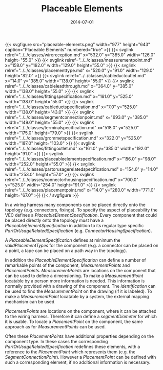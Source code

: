 ﻿---
title: Placeable Elements
toc: false
type: specs
layout: diagram
date: "2014-07-01"
draft: false
specification: VEC
version: 1.1.1
documentType: "Recommendation"
elementType: Diagram
classes:
  - WireReception
  - MeasurementPoint
  - PlacementType
  - CableDuctOutlet
  - CableLeadThrough
  - FittingSpecification
  - CableDuctSpecification
  - SegmentConnectionPoint
  - TerminalSpecification
  - GrommetSpecification
  - FittingOutlet
  - PlaceableElementSpecification
  - PartOrUsageRelatedSpecification
  - ConnectorHousingSpecification
  - PlacementPoint
menu:
  VEC-1.1.1:    
    parent: description-of-components
    identifier: description-of-components/placeable-elements
    weight: 1003013 

# Prev/next pager order (if `docs_section_pager` enabled in `params.toml`)
weight: 1003013
---
{{< svgfigure src="placeable-elements.png" width="977" height="643" caption="Placeable Elements" numbered="true" >}}
  {{< svglink relref="../../classes/wirereception.md" x="532.0" y="385.0" width="126.0" height="55.0" >}}
  {{< svglink relref="../../classes/measurementpoint.md" x="158.0" y="192.0" width="129.0" height="55.0" >}}
  {{< svglink relref="../../classes/placementtype.md" x="520.0" y="91.0" width="129.0" height="82.0" >}}
  {{< svglink relref="../../classes/cableductoutlet.md" x="14.0" y="385.0" width="138.0" height="55.0" >}}
  {{< svglink relref="../../classes/cableleadthrough.md" x="364.0" y="385.0" width="138.0" height="55.0" >}}
  {{< svglink relref="../../classes/fittingspecification.md" x="161.0" y="525.0" width="138.0" height="55.0" >}}
  {{< svglink relref="../../classes/cableductspecification.md" x="7.0" y="525.0" width="138.0" height="43.0" >}}
  {{< svglink relref="../../classes/segmentconnectionpoint.md" x="693.0" y="385.0" width="149.0" height="55.0" >}}
  {{< svglink relref="../../classes/terminalspecification.md" x="518.0" y="525.0" width="175.0" height="79.0" >}}
  {{< svglink relref="../../classes/grommetspecification.md" x="322.0" y="525.0" width="187.0" height="103.0" >}}
  {{< svglink relref="../../classes/fittingoutlet.md" x="161.0" y="385.0" width="192.0" height="91.0" >}}
  {{< svglink relref="../../classes/placeableelementspecification.md" x="156.0" y="98.0" width="252.0" height="55.0" >}}
  {{< svglink relref="../../classes/partorusagerelatedspecification.md" x="154.0" y="14.0" width="253.0" height="57.0" >}}
  {{< svglink relref="../../classes/connectorhousingspecification.md" x="700.0" y="525.0" width="254.0" height="91.0" >}}
  {{< svglink relref="../../classes/placementpoint.md" x="14.0" y="280.0" width="771.0" height="67.0" >}}
{{< / svgfigure >}}
<p> In a wiring harness many components can be placed directly onto the topology (e.g. connectors, fixings). To specify the aspect of placeability the VEC defines a <i>PlaceableElementSpecification</i>. Every component that could be placed directly onto the topology must have a <i>PlaceableElementSpecification </i>in addition to its regular type specific <i>PartOrUsageRelatedSpecification </i>(e.g. <i>ConnectorHousingSpecification</i>).     </p>      <p> A <i>PlaceableElementSpecificat</i>i<i>on </i>defines at minimum the <i>validPlacementTypes</i> for the component (e.g. a connector can be placed on a point, a tape can be placed on a path way in the topology).     </p>      <p> In addition the <i>PlaceableElementSpecificat</i>i<i>on</i> can define a number of remarkable points of the component, <i>MeasurementPoints</i> and <i>PlacementPoints. MeasurementPoints</i> are locations on the component that can be used to define a dimensioning. To make a <i>MeasurementPoint</i> locatable by a person more information is needed. This information is normally provided with a drawing of the component. The <i>identification </i>can be used to find the <i>MeasurementPoint</i> on the drawing (if it is labeled). To make a <i>MeasurementPoint</i> locatable by a system, the external mapping mechanism can be used.     </p>      <p> <i>PlacementPoints</i> are locations on the component, where it can be attached to the wiring harness. Therefore it can define a <i>segmentDiameter </i>for which it is usable. To locate a <i>PlacementPoint</i> on the component, the same approach as for <i>MeasurementPoints</i> can be used.     </p>      <p> Often these <i>PlacementPoints</i> have additional properties depending on the component type. In these cases the corresponding <i>PartOrUsageRelatedSpecification</i> redefines these elements, with a reference to the <i>PlacementPoint </i>which represents them (e.g. the <i>SegmentConnectionPoint</i>). However a <i>PlacementPoint </i>can be defined with such a corresponding element, if no additional information is necessary.      </p>